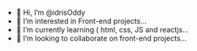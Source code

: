 - 👋 Hi, I’m @idrisOddy
- 👀 I’m interested in Front-end projects...
- 🌱 I’m currently learning ( html, css, JS and reactjs...
- 💞️ I’m looking to collaborate on front-end projects...


<!---
idrisOddy/idrisOddy is a ✨ special ✨ repository because its `README.md` (this file) appears on your GitHub profile.
You can click the Preview link to take a look at your changes.
--->
